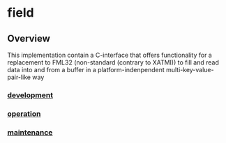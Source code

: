 # field

## Overview

This implementation contain a C-interface that offers functionality for a replacement to FML32 (non-standard (contrary to XATMI)) to fill and read data into and from a buffer in a platform-indenpendent multi-key-value-pair-like way

### [development](field.development.md)

### [operation](field.operation.md)

### [maintenance](field.maintenance.md)


